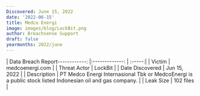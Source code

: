 ```yaml
---
Discovered: June 15, 2022
date: '2022-06-15'
title: Medco Energi
image: images/blog/LockBit.png
author: Breachsense Support
draft: false
yearmonths: 2022/june
---
```


| Data Breach Report------------:     |:-------------:    | :-----:|
| Victim      | medcoenergi.com      | 
| Threat Actor      | LockBit      | 
| Date Discovered      | Jun 15, 2022      | 
| Description      | PT Medco Energi Internasional Tbk or MedcoEnergi is a public stock listed Indonesian oil and gas company.      | 
| Leak Size      | 102 files      | 

